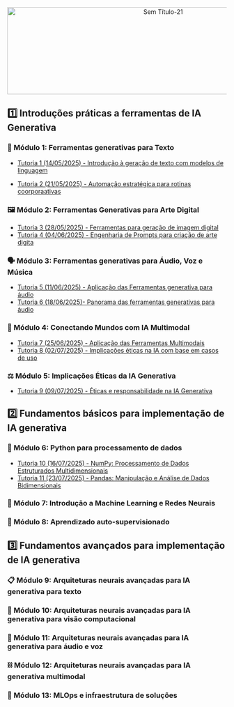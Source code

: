 <div align="center">

<img width="700" height="200" alt="Sem Título-21" src="https://github.com/user-attachments/assets/fdd62f2d-ec6f-4466-bf7e-53da3d927da2" />

</div>

## 1️⃣ Introduções práticas a ferramentas de IA Generativa

### 📝 Módulo 1: Ferramentas generativas para Texto

- [Tutoria 1 (14/05/2025) - Introdução à geração de texto com modelos de linguagem](https://github.com/brunamota/Esp-AKCIT/blob/main/Slides/M1%20-%20Introdu%C3%A7%C3%A3o%20%C3%A0%20gera%C3%A7%C3%A3o%20de%20texto%20com%20modelos%20de%20linguagem_compressed.pdf)

- [Tutoria 2 (21/05/2025) - Automação estratégica para rotinas coorporaativas](https://github.com/brunamota/Esp-AKCIT/blob/main/Slides/M1%20-%20Automa%C3%A7%C3%A3o%20estrat%C3%A9gica%20para%20rotinas%20coorporativa_compressed.pdf)

### 🖼️ Módulo 2: Ferramentas Generativas para Arte Digital

- [Tutoria 3 (28/05/2025) - Ferramentas para geração de imagem digital](https://github.com/brunamota/Esp-AKCIT/blob/main/Slides/M2%20-%20Ferramentas%20para%20gera%C3%A7%C3%A3o%20de%20imagem%20digital_compressed.pdf)
- [Tutoria 4 (04/06/2025) - Engenharia de Prompts para criação de arte digita](https://github.com/brunamota/Esp-AKCIT/blob/main/Slides/M2%20-%20Engenharia%20de%20Prompts%20para%20cria%C3%A7%C3%A3o%20de%20arte%20digital_compressed.pdf)

### 🗣️ Módulo 3: Ferramentas generativas para Áudio, Voz e Música

- [Tutoria 5 (11/06/2025) - Aplicação das Ferramentas generativa para áudio](https://github.com/brunamota/Esp-AKCIT/blob/main/Slides/M3%20-%20Aplica%C3%A7%C3%A3o%20das%20Ferramentas%20generativa%20para%20%C3%A1udio_compressed.pdf)
- [Tutoria 6 (18/06/2025)- Panorama das ferramentas generativas para áudio](https://github.com/brunamota/Esp-AKCIT/blob/main/Slides/M3%20-%20Panorama%20das%20ferramentas%20generativas%20para%20%C3%A1udio_compressed.pdf)

### 🔗 Módulo 4: Conectando Mundos com IA Multimodal

- [Tutoria 7 (25/06/2025) - Aplicação das Ferramentas Multimodais](https://github.com/brunamota/Esp-AKCIT/blob/main/Slides/M4%20-%20Aplica%C3%A7%C3%A3o%20das%20Ferramentas%20Multimodais_compressed.pdf)
- [Tutoria 8 (02/07/2025) - Implicações éticas na IA com base em casos de uso](https://github.com/brunamota/Esp-AKCIT/blob/main/Slides/M4%20-%20Implica%C3%A7%C3%B5es%20%C3%A9ticas%20na%20IA%20com%20base%20em%20casos%20de%20uso_compressed.pdf)

### ⚖️ Módulo 5: Implicações Éticas da IA Generativa

- [Tutoria 9 (09/07/2025) - Éticas e responsabilidade na IA Generativa](https://github.com/brunamota/Esp-AKCIT/blob/main/Slides/M5%20-%20%C3%89ticas%20e%20responsabilidade%20na%20IA%20Generativa_compressed.pdf)

## 2️⃣ Fundamentos básicos para implementação de IA generativa

### 🐍 Módulo 6: Python para processamento de dados

- [Tutoria 10 (16/07/2025) - NumPy: Processamento de Dados Estruturados Multidimensionais](https://github.com/brunamota/Esp-AKCIT/blob/main/Documentos/M6%20-%20Numpy.md)
- [Tutoria 11 (23/07/2025) - Pandas: Manipulação e Análise de Dados Bidimensionais](https://github.com/brunamota/Esp-AKCIT/blob/main/Documentos/M6%20-%20Pandas.md)

### 🧠 Módulo 7: Introdução a Machine Learning e Redes Neurais

### 🦾 Módulo 8: Aprendizado auto-supervisionado

## 3️⃣ Fundamentos avançados para implementação de IA generativa

### 📋 Módulo 9: Arquiteturas neurais avançadas para IA generativa para texto

### 👀 Módulo 10: Arquiteturas neurais avançadas para IA generativa para visão computacional

### 📣 Módulo 11: Arquiteturas neurais avançadas para IA generativa para áudio e voz

### ⛓️ Módulo 12: Arquiteturas neurais avançadas para IA generativa multimodal

### 🚧 Módulo 13: MLOps e infraestrutura de soluções
